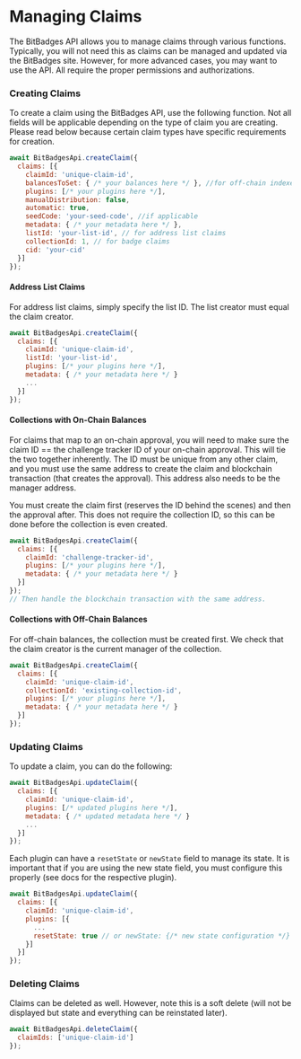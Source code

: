 # Managing Claims

The BitBadges API allows you to manage claims through various functions. Typically, you will not need this as claims can be managed and updated via the BitBadges site. However, for more advanced cases, you may want to use the API. All require the proper permissions and authorizations.

### Creating Claims

To create a claim using the BitBadges API, use the following function. Not all fields will be applicable depending on the type of claim you are creating. Please read below because certain claim types have specific requirements for creation.

```javascript
await BitBadgesApi.createClaim({
  claims: [{
    claimId: 'unique-claim-id',
    balancesToSet: { /* your balances here */ }, //for off-chain indexed
    plugins: [/* your plugins here */],
    manualDistribution: false,
    automatic: true,
    seedCode: 'your-seed-code', //if applicable
    metadata: { /* your metadata here */ }, 
    listId: 'your-list-id', // for address list claims
    collectionId: 1, // for badge claims
    cid: 'your-cid'
  }]
});
```

#### Address List Claims

For address list claims, simply specify the list ID. The list creator must equal the claim creator.

```javascript
await BitBadgesApi.createClaim({
  claims: [{
    claimId: 'unique-claim-id',
    listId: 'your-list-id',
    plugins: [/* your plugins here */],
    metadata: { /* your metadata here */ }
    ...
  }]
});
```

#### Collections with On-Chain Balances

For claims that map to an on-chain approval, you will need to make sure the claim ID == the challenge tracker ID of your on-chain approval. This will tie the two together inherently. The ID must be unique from any other claim, and you must use the same address to create the claim and blockchain transaction (that creates the approval). This address also needs to be the manager address.&#x20;

You must create the claim first (reserves the ID behind the scenes) and then the approval after. This does not require the collection ID, so this can be done before the collection is even created.

```javascript
await BitBadgesApi.createClaim({
  claims: [{
    claimId: 'challenge-tracker-id',
    plugins: [/* your plugins here */],
    metadata: { /* your metadata here */ }
  }]
});
// Then handle the blockchain transaction with the same address.
```

#### Collections with Off-Chain Balances

For off-chain balances, the collection must be created first. We check that the claim creator is the current manager of the collection.

```javascript
await BitBadgesApi.createClaim({
  claims: [{
    claimId: 'unique-claim-id',
    collectionId: 'existing-collection-id',
    plugins: [/* your plugins here */],
    metadata: { /* your metadata here */ }
  }]
});
```

### Updating Claims

To update a claim, you can do the following:

```javascript
await BitBadgesApi.updateClaim({
  claims: [{
    claimId: 'unique-claim-id',
    plugins: [/* updated plugins here */],
    metadata: { /* updated metadata here */ }
    ...
  }]
});
```

Each plugin can have a `resetState` or `newState` field to manage its state. It is important that if you are using the new state field, you must configure this properly (see docs for the respective plugin).

```javascript
await BitBadgesApi.updateClaim({
  claims: [{
    claimId: 'unique-claim-id',
    plugins: [{
      ...
      resetState: true // or newState: {/* new state configuration */}
    }]
  }]
});
```

### Deleting Claims

Claims can be deleted as well. However, note this is a soft delete (will not be displayed but state and everything can be reinstated later).

```javascript
await BitBadgesApi.deleteClaim({
  claimIds: ['unique-claim-id']
});
```
